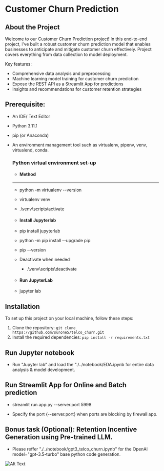 # **Customer Churn Prediction**

## About the Project

Welcome to our Customer Churn Prediction project! In this end-to-end project, I've built a robust customer churn prediction model that enables businesses to anticipate and mitigate customer churn effectively. Project covers everything from data collection to model deployment.

Key features:
- Comprehensive data analysis and preprocessing
- Machine learning model training for customer churn prediction
- Expose the REST API as a Streamlit App for predictions
- Insights and recommendations for customer retention strategies

## Prerequisite:

- An IDE/ Text Editor 
- Python 3.11.1 
- pip (or Anaconda)
- An environment management tool such as virtualenv, pipenv, venv, virtualend, conda.

    ### Python virtual environment set-up 
    - #### Method
    - -----------------------------
    - python -m virtualenv --version    
    - virtualenv venv
    - .\venv\scripts\activate
    
    - #### Install Jupyterlab    
    - pip install jupyterlab
    - python -m pip install --upgrade pip
    - pip --version
    - Deactivate when needed
      - .\venv\scripts\deactivate

    - #### Run JupyterLab 
    - jupyter lab

## Installation

To set up this project on your local machine, follow these steps:

1. Clone the repository: `git clone https://github.com/sunone5/telco_churn.git`
2. Install the required dependencies: `pip install -r requirements.txt`

## Run Jupyter notebook
 - Run "Jupyter lab" and load the "./../notebook/EDA.ipynb for entire data analysis & model development.

## Run Streamlit App for Online and Batch prediction
- streamlit run app.py --server.port 5998

* Specify the port {--server.port} when ports are blocking by firewall app.

## Bonus task (Optional): Retention Incentive Generation using Pre-trained LLM.

- Please reffer "./../notebook/gpt3_telco_churn.ipynb" for the OpenAI model="gpt-3.5-turbo" base python code generation.

![Alt Text](streamlit-app.gif)
